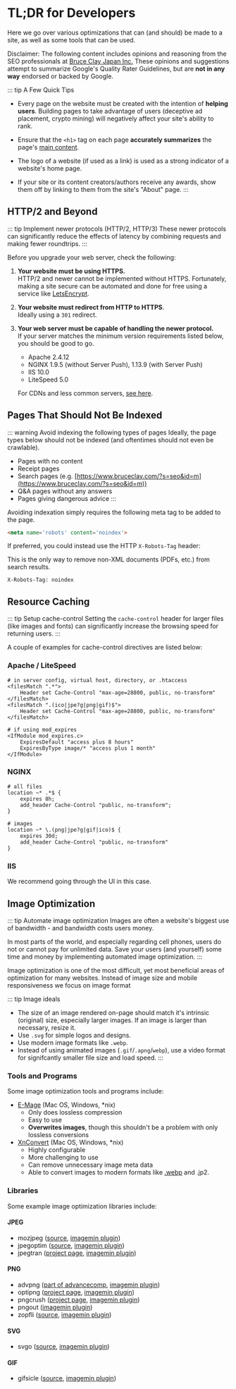 # TL;DR for Developers

Here we go over various optimizations that can (and should) be made to a site, as well as some tools that can be used.

<div class="note">

Disclaimer: The following content includes opinions and reasoning from the SEO professionals at [Bruce Clay Japan Inc.](https://bruceclay.jpn.com) These opinions and suggestions attempt to summarize Google's Quality Rater Guidelines, but are **not in any way** endorsed or backed by Google.

</div>

::: tip A Few Quick Tips

- Every page on the website must be created with the intention of **helping users**. Building pages to take advantage of users (deceptive ad placement, crypto mining) will negatively affect your site's ability to rank.

- Ensure that the `<h1>` tag on each page **accurately summarizes** the page's [main content](/qrg/page-quality-rating-guideline/2-understanding-webpages-and-websites.html#identifying-the-main-content-mc).

- The logo of a website (if used as a link) is used as a strong indicator of a website's home page.

- If your site or its content creators/authors receive any awards, show them off by linking to them from the site's "About" page.
:::

## HTTP/2 and Beyond

::: tip Implement newer protocols (HTTP/2, HTTP/3)
These newer protocols can significantly reduce the effects of latency by combining requests and making fewer roundtrips.
:::

Before you upgrade your web server, check the following:

1. **Your website must be using HTTPS.**  
HTTP/2 and newer cannot be implemented without HTTPS. Fortunately, making a site secure can be automated and done for free using a service like [LetsEncrypt](https://letsencrypt.org/).

2. **Your website must redirect from HTTP to HTTPS**.  
Ideally using a `301` redirect.

3. **Your web server must be capable of handling the newer protocol.**  
If your server matches the minimum version requirements listed below, you should be good to go.

   - Apache 2.4.12
   - NGINX 1.9.5 (without Server Push), 1.13.9 (with Server Push)
   - IIS 10.0
   - LiteSpeed 5.0

   For CDNs and less common servers, [see here](https://en.wikipedia.org/wiki/HTTP/2#Server_software).

## Pages That Should Not Be Indexed

::: warning Avoid indexing the following types of pages
Ideally, the page types below should not be indexed (and oftentimes should not even be crawlable).

- Pages with no content
- Receipt pages
- Search pages (e.g. [https://www.bruceclay.com/?s=seo&id=m](https://www.bruceclay.com/?s=seo&id=m))
- Q&A pages without any answers
- Pages giving dangerous advice
:::

Avoiding indexation simply requires the following meta tag to be added to the page.

``` html
<meta name='robots' content='noindex'>
```

If preferred, you could instead use the HTTP `X-Robots-Tag` header:

<div class="note">

This is the only way to remove non-XML documents (PDFs, etc.) from search results.

</div>

``` http
X-Robots-Tag: noindex
```

## Resource Caching

::: tip Setup cache-control
Setting the `cache-control` header for larger files (like images and fonts) can significantly increase the browsing speed for returning users.
:::

A couple of examples for cache-control directives are listed below:

### Apache / LiteSpeed

``` apacheconf
# in server config, virtual host, directory, or .htaccess
<filesMatch ".*">
    Header set Cache-Control "max-age=28800, public, no-transform"
</filesMatch>
<filesMatch ".(ico|jpe?g|png|gif)$">
    Header set Cache-Control "max-age=28800, public, no-transform"
</filesMatch>

# if using mod_expires
<IfModule mod_expires.c>
    ExpiresDefault "access plus 8 hours"
    ExpiresByType image/* "access plus 1 month"
</IfModule>
```

### NGINX

``` nginx
# all files
location ~* .*$ {
    expires 8h;
    add_header Cache-Control "public, no-transform";
}

# images
location ~* \.(png|jpe?g|gif|ico)$ {
    expires 30d;
    add_header Cache-Control "public, no-transform"
}
```

### IIS

We recommend going through the UI in this case.

## Image Optimization

::: tip Automate image optimization
Images are often a website's biggest use of bandwidth - and bandwidth costs users money.

In most parts of the world, and especially regarding cell phones, users do not or cannot pay for unlimited data. Save your users (and yourself) some time and money by implementing automated image optimization.
:::

Image optimization is one of the most difficult, yet most beneficial areas of optimization for many websites. Instead of image size and mobile responsiveness we focus on image format

::: tip Image ideals

- The size of an image rendered on-page should match it's intrinsic (original) size, especially larger images. If an image is larger than necessary, resize it.
- Use `.svg` for simple logos and designs.
- Use modern image formats like `.webp`.
- Instead of using animated images (`.gif`/`.apng`/`webp`), use a video format for signifcantly smaller file size and load speed.
:::

### Tools and Programs

Some image optimization tools and programs include:

- [E-Mage](https://emage.js.org/) (Mac OS, Windows, *nix)
  - Only does lossless compression
  - Easy to use
  - **Overwrites images**, though this shouldn't be a problem with only lossless conversions
- [XnConvert](https://www.xnview.com/en/xnconvert/) (Mac OS, Windows, *nix)
  - Highly configurable
  - More challenging to use
  - Can remove unnecessary image meta data
  - Able to convert images to modern formats like [.webp](https://developers.google.com/speed/webp/) and .jp2.

### Libraries

Some example image optimization libraries include:

#### JPEG

- mozjpeg ([source](https://github.com/mozilla/mozjpeg), [imagemin plugin](https://github.com/imagemin/imagemin-mozjpeg))
- jpegoptim ([source](https://github.com/tjko/jpegoptim), [imagemin plugin](https://github.com/imagemin/imagemin-jpegoptim))
- jpegtran ([project page](https://jpegclub.org/reference/reference-sources/), [imagemin plugin](https://github.com/imagemin/imagemin-jpegtran))

#### PNG

- advpng ([part of advancecomp](https://github.com/amadvance/advancecomp), [imagemin plugin](https://github.com/imagemin/imagemin-advpng))
- optipng ([project page](http://optipng.sourceforge.net/), [imagemin plugin](https://github.com/imagemin/imagemin-optipng))
- pngcrush ([project page](https://pmt.sourceforge.io/pngcrush/), [imagemin plugin](https://github.com/imagemin/imagemin-pngcrush))
- pngout ([imagemin plugin](https://github.com/imagemin/imagemin-pngout))
- zopfli ([source](https://github.com/google/zopfli), [imagemin plugin](https://github.com/imagemin/imagemin-zopfli))

#### SVG

- svgo ([source](https://github.com/svg/svgo), [imagemin plugin](https://github.com/imagemin/imagemin-svgo))

#### GIF

- gifsicle ([source](https://github.com/kohler/gifsicle), [imagemin plugin](https://github.com/imagemin/imagemin-gifsicle))
